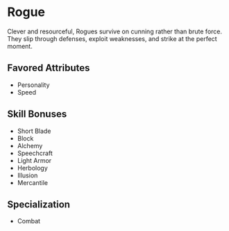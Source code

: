 # Rogue

Clever and resourceful, Rogues survive on cunning rather than brute force. They slip through defenses, exploit weaknesses, and strike at the perfect moment. 

## Favored Attributes
- Personality
- Speed

## Skill Bonuses
- Short Blade
- Block
- Alchemy
- Speechcraft
- Light Armor
- Herbology
- Illusion
- Mercantile

## Specialization
- Combat